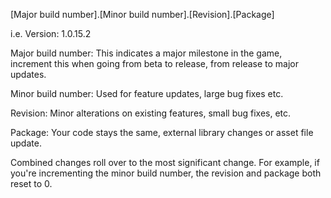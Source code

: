 [Major build number].[Minor build number].[Revision].[Package]

i.e. Version: 1.0.15.2

Major build number: This indicates a major milestone in the game, increment this when going from beta to release, from release to major updates.

Minor build number: Used for feature updates, large bug fixes etc.

Revision: Minor alterations on existing features, small bug fixes, etc.

Package: Your code stays the same, external library changes or asset file update.

Combined changes roll over to the most significant change. For example, if you're incrementing the minor build number, the revision and package both reset to 0.